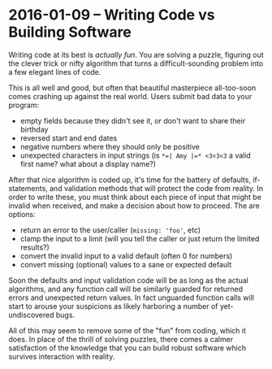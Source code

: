 # 2016-01-09 &ndash; Writing Code vs Building Software

Writing code at its best is *actually fun*. You are solving a puzzle, figuring
out the clever trick or nifty algorithm that turns a difficult-sounding problem
into a few elegant lines of code.

This is all well and good, but often that beautiful masterpiece all-too-soon
comes crashing up against the real world. Users submit bad data to your program:

- empty fields because they didn't see it, or don't want to share their birthday
- reversed start and end dates
- negative numbers where they should only be positive
- unexpected characters in input strings (is `*=| Amy |=* <3<3<3` a valid first name? what about a display name?)

After that nice algorithm is coded up, it's time for the battery of defaults,
if-statements, and validation methods that will protect the code from reality. 
In order to write these, you must think about each piece of input that might be
invalid when received, and make a decision about how to proceed. The are options:

- return an error to the user/caller (`missing: 'foo'`, etc)
- clamp the input to a limit (will you tell the caller or just return the limited results?)
- convert the invalid input to a valid default (often 0 for numbers)
- convert missing (optional) values to a sane or expected default

Soon the defaults and input validation code will be as long as the actual
algorithms, and any function call will be similarly guarded for returned errors
and unexpected return values. In fact unguarded function calls will start to
arouse your suspicions as likely harboring a number of yet-undiscovered bugs.

All of this may seem to remove some of the "fun" from coding, which it does. In
place of the thrill of solving puzzles, there comes a calmer satisfaction of the
knowledge that you can build robust software which survives interaction with 
reality.
